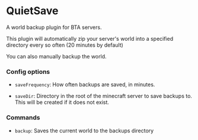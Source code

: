# QuietSave

A world backup plugin for BTA servers.

This plugin will automatically zip your server's world into a specified directory every so often (20 minutes by default)

You can also manually backup the world.

### Config options

- `saveFrequency`: How often backups are saved, in minutes.

- `saveDir`: Directory in the root of the minecraft server to save backups to. This will be created if it does not exist.

### Commands

- `backup`: Saves the current world to the backups directory
